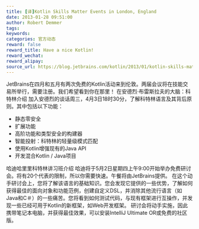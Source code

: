 ```yaml
---
title: [译]Kotlin Skills Matter Events in London, England
date: 2013-01-28 09:51:00
author: Robert Demmer
tags:
keywords:
categories: 官方动态
reward: false
reward_title: Have a nice Kotlin!
reward_wechat:
reward_alipay:
source_url: https://blog.jetbrains.com/kotlin/2013/01/kotlin-skills-matter-events-in-london-england/
---
```


JetBrains在四月和五月有两次免费的Kotlin活动来到伦敦。两届会议将在技能交易所举行，需要注册。我们希望看到你在那里！
在安德烈·布雷斯拉夫的大脑：科特林介绍
加入安德烈的谈话周三，4月3日18时30分，了解科特林语言及其背后原则。其中包括以下功能：

* 静态零安全
* 扩展功能
* 高阶功能和类型安全的构建器
* 智能投射：科特林的轻量级模式匹配
* 使用Kotlin增强现有的Java API
* 开发混合Kotlin / Java项目

哈迪哈里里科特林讲习班介绍
哈迪将于5月2日星期四上午9:00开始举办免费研讨会。将有20个代表的限制，所以你需要快速。午餐将由JetBrains提供。
在这个动手研讨会上，您将了解该语言的基础知识。您会发现它提供的一些优势，了解如何获得最佳的面向对象和功能范例，创建自定义DSL，并消除其他流行语言（如Java和C＃）的一些痛苦。您将看到如何测试代码，与现有框架进行互操作，并发现一些已经可用于Kotlin的新框架，如Web开发框架。
研讨会将动手实施，因此携带笔记本电脑，并获得最佳效果，可以安装IntelliJ Ultimate OR或免费的社区版。
